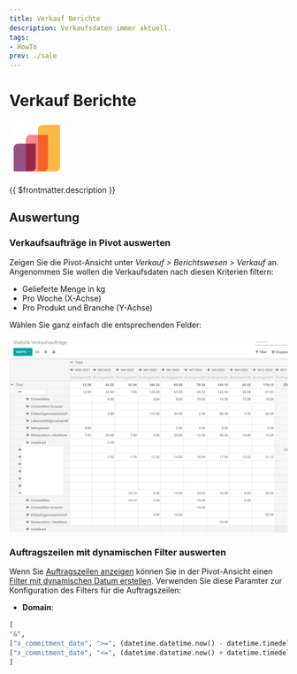 ```yaml
---
title: Verkauf Berichte
description: Verkaufsdaten immer aktuell.
tags:
- HowTo
prev: ./sale
---
```

# Verkauf Berichte
![icons_odoo_sale](attachments/icons_odoo_sale.png)

{{ $frontmatter.description }}

## Auswertung

### Verkaufsaufträge in Pivot auswerten

Zeigen Sie die Pivot-Ansicht unter *Verkauf > Berichtswesen > Verkauf* an. Angenommen Sie wollen die Verkaufsdaten nach diesen Kriterien filtern:

* Gelieferte Menge in kg  
* Pro Woche (X-Achse)
* Pro Produkt und Branche (Y-Achse)

Wählen Sie ganz einfach die entsprechenden Felder:

![](attachments/Verkauf%20Berichte%20Verkaufszeilen.png)

### Auftragszeilen mit dynamischen Filter auswerten

Wenn Sie [Auftragszeilen anzeigen](Sale.md#Auftragszeilen%20anzeigen) können Sie in der Pivot-Ansicht einen [Filter mit dynamischen Datum erstellen](Development%20Views.md#Filter%20mit%20dynamischen%20Datum%20erstellen). Verwenden Sie diese Paramter zur Konfiguration des Filters für die Auftragszeilen:

* **Domain**: 

```python
[
"&",
["x_commitment_date", ">=", (datetime.datetime.now() - datetime.timedelta(weeks=2)).strftime('%Y-%m-%d')],
["x_commitment_date", "<=", (datetime.datetime.now() + datetime.timedelta(weeks=2)).strftime('%Y-%m-%d')]
]
```
